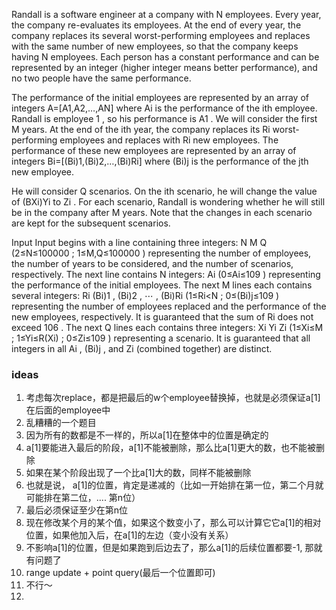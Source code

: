 Randall is a software engineer at a company with N
 employees. Every year, the company re-evaluates its employees. At the end of every year, the company replaces its several worst-performing employees and replaces with the same number of new employees, so that the company keeps having N
 employees. Each person has a constant performance and can be represented by an integer (higher integer means better performance), and no two people have the same performance.

The performance of the initial employees are represented by an array of integers A=[A1,A2,…,AN]
 where Ai
 is the performance of the ith
 employee. Randall is employee 1
, so his performance is A1
. We will consider the first M
 years. At the end of the ith
 year, the company replaces its Ri
 worst-performing employees and replaces with Ri
 new employees. The performance of these new employees are represented by an array of integers Bi=[(Bi)1,(Bi)2,…,(Bi)Ri]
 where (Bi)j
 is the performance of the jth
 new employee.

He will consider Q
 scenarios. On the ith
 scenario, he will change the value of (BXi)Yi
 to Zi
. For each scenario, Randall is wondering whether he will still be in the company after M
 years. Note that the changes in each scenario are kept for the subsequent scenarios.

Input
Input begins with a line containing three integers: N
 M
 Q
 (2≤N≤100000
; 1≤M,Q≤100000
) representing the number of employees, the number of years to be considered, and the number of scenarios, respectively. The next line contains N
 integers: Ai
 (0≤Ai≤109
) representing the performance of the initial employees. The next M
 lines each contains several integers: Ri
 (Bi)1
, (Bi)2
, ⋯
, (Bi)Ri
 (1≤Ri<N
; 0≤(Bi)j≤109
) representing the number of employees replaced and the performance of the new employees, respectively. It is guaranteed that the sum of Ri
 does not exceed 106
. The next Q
 lines each contains three integers: Xi
 Yi
 Zi
 (1≤Xi≤M
; 1≤Yi≤R(Xi)
; 0≤Zi≤109
) representing a scenario. It is guaranteed that all integers in all Ai
, (Bi)j
, and Zi
 (combined together) are distinct.

 ### ideas
 1. 考虑每次replace，都是把最后的w个employee替换掉，也就是必须保证a[1]在后面的employee中
 2. 乱糟糟的一个题目
 3. 因为所有的数都是不一样的，所以a[1]在整体中的位置是确定的
 4. a[1]要能进入最后的阶段，a[1]不能被删除，那么比a[1]更大的数，也不能被删除
 5. 如果在某个阶段出现了一个比a[1]大的数，同样不能被删除
 6. 也就是说， a[1]的位置，肯定是递减的（比如一开始排在第一位，第二个月就可能排在第二位，.... 第n位）
 7. 最后必须保证至少在第n位
 8. 现在修改某个月的某个值，如果这个数变小了，那么可以计算它它a[1]的相对位置，如果他加入后，在a[1]的左边（变小没有关系）
 9. 不影响a[1]的位置，但是如果跑到后边去了，那么a[1]的后续位置都要-1, 那就有问题了
 10. range update + point query(最后一个位置即可)
 11. 不行～
 12. 